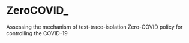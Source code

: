 # ZeroCOVID_
Assessing the mechanism of test-trace-isolation Zero-COVID policy for controlling the COVID-19
